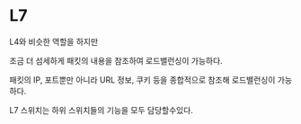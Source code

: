 # L7
L4와 비슷한 역할을 하지만

조금 더 섬세하게 패킷의 내용을 참조하여 로드밸런싱이 가능하다.

패킷의 IP, 포트뿐만 아니라 URL 정보, 쿠키 등을 종합적으로 참조해 로드밸런싱이 가능하다.

L7 스위치는 하위 스위치들의 기능을 모두 담당할수있다.